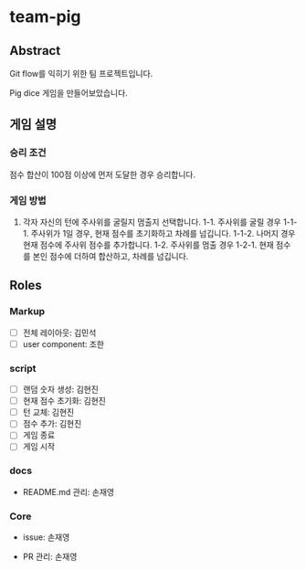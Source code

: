 # team-pig

## Abstract

Git flow를 익히기 위한 팀 프로젝트입니다.

Pig dice 게임을 만들어보았습니다.

## 게임 설명

### 승리 조건

점수 합산이 100점 이상에 먼저 도달한  경우 승리합니다.

### 게임 방법

1. 각자 자신의 턴에 주사위를 굴릴지 멈출지 선택합니다.
	1-1. 주사위를 굴릴 경우
		1-1-1. 주사위가 1일 경우, 현재 점수를 초기화하고 차례를 넘깁니다.
		1-1-2. 나머지 경우 현재 점수에 주사위 점수를 추가합니다.
	1-2. 주사위를 멈출 경우
		1-2-1. 현재 점수를 본인 점수에 더하여 합산하고, 차례를 넘깁니다.


## Roles

### Markup

- [ ] 전체 레이아웃: 김민석
- [ ] user component: 조한

### script

- [ ] 랜덤 숫자 생성: 김현진
- [ ] 현재 점수 초기화: 김현진
- [ ] 턴 교체: 김현진
- [ ] 점수 추가: 김현진
- [ ] 게임 종료
- [ ] 게임 시작

### docs

- README.md 관리: 손재영

### Core

- issue: 손재영

- PR 관리: 손재영
